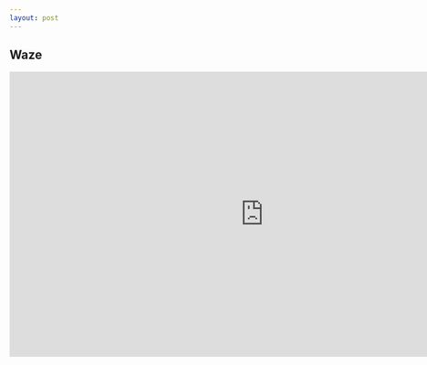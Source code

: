 ```yaml
---
layout: post
---
```


## Waze

<iframe width="890" height="500" src="https://www.youtube.com/embed/klUROPbSIVo" frameborder="0" allow="autoplay" allowfullscreen></iframe>